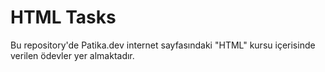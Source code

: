 # HTML Tasks
Bu repository'de Patika.dev internet sayfasındaki "HTML" kursu içerisinde verilen ödevler yer almaktadır.
